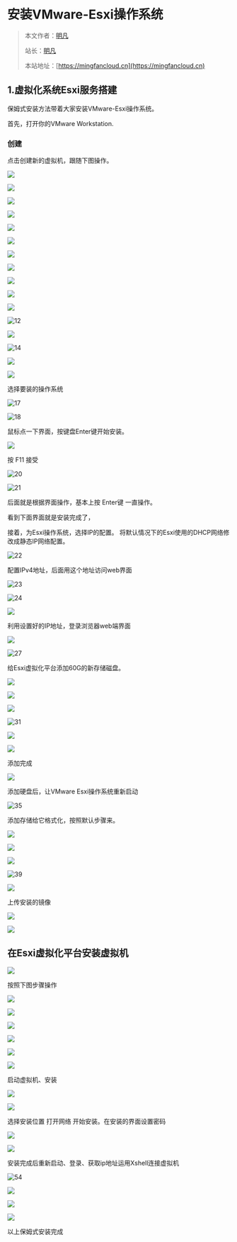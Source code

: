 # 安装VMware-Esxi操作系统

> 本文作者：[明凡]()
>
> 站长：[明凡]()
>
> 本站地址：[https://mingfancloud.cn](https://mingfancloud.cn)

## 1.虚拟化系统Esxi服务搭建

保姆式安装方法带着大家安装VMware-Esxi操作系统。

首先，打开你的VMware Workstation.
### 创建
点击创建新的虚拟机，跟随下图操作。

![](https://mingfanweb-img.obs.cn-north-4.myhuaweicloud.com/University-studies/xu-ni-hua/VMwareEsxi-install/VMware-ESXi-1.png)

![](https://mingfanweb-img.obs.cn-north-4.myhuaweicloud.com/University-studies/xu-ni-hua/VMwareEsxi-install/VMware-ESXi-2.png)

![](https://mingfanweb-img.obs.cn-north-4.myhuaweicloud.com/University-studies/xu-ni-hua/VMwareEsxi-install/VMware-ESXi-3.png)

![](https://mingfanweb-img.obs.cn-north-4.myhuaweicloud.com/University-studies/xu-ni-hua/VMwareEsxi-install/VMware-ESXi-4.png)

![](https://mingfanweb-img.obs.cn-north-4.myhuaweicloud.com/University-studies/xu-ni-hua/VMwareEsxi-install/VMware-ESXi-5.png)

![](https://mingfanweb-img.obs.cn-north-4.myhuaweicloud.com/University-studies/xu-ni-hua/VMwareEsxi-install/VMware-ESXi-6.png)

![](https://mingfanweb-img.obs.cn-north-4.myhuaweicloud.com/University-studies/xu-ni-hua/VMwareEsxi-install/VMware-ESXi-7.png)

![](https://mingfanweb-img.obs.cn-north-4.myhuaweicloud.com/University-studies/xu-ni-hua/VMwareEsxi-install/VMware-ESXi-8.png)

![](https://mingfanweb-img.obs.cn-north-4.myhuaweicloud.com/University-studies/xu-ni-hua/VMwareEsxi-install/VMware-ESXi-9.png)

![](https://mingfanweb-img.obs.cn-north-4.myhuaweicloud.com/University-studies/xu-ni-hua/VMwareEsxi-install/VMware-ESXi-10.png)

![](https://mingfanweb-img.obs.cn-north-4.myhuaweicloud.com/University-studies/xu-ni-hua/VMwareEsxi-install/VMware-ESXi-11.png)

![12](https://mingfanweb-img.obs.cn-north-4.myhuaweicloud.com/University-studies/xu-ni-hua/VMwareEsxi-install/VMware-ESXi-12.png)

![](https://mingfanweb-img.obs.cn-north-4.myhuaweicloud.com/University-studies/xu-ni-hua/VMwareEsxi-install/VMware-ESXi-13.png)

![14](https://mingfanweb-img.obs.cn-north-4.myhuaweicloud.com/University-studies/xu-ni-hua/VMwareEsxi-install/VMware-ESXi-14.png)

![](https://mingfanweb-img.obs.cn-north-4.myhuaweicloud.com/University-studies/xu-ni-hua/VMwareEsxi-install/VMware-ESXi-15.png)

![](https://mingfanweb-img.obs.cn-north-4.myhuaweicloud.com/University-studies/xu-ni-hua/VMwareEsxi-install/VMware-ESXi-16.png)

选择要装的操作系统

![17](https://mingfanweb-img.obs.cn-north-4.myhuaweicloud.com/University-studies/xu-ni-hua/VMwareEsxi-install/VMware-ESXi-17.png)

![18](https://mingfanweb-img.obs.cn-north-4.myhuaweicloud.com/University-studies/xu-ni-hua/VMwareEsxi-install/VMware-ESXi-18.png)

鼠标点一下界面，按键盘Enter键开始安装。

![](https://mingfanweb-img.obs.cn-north-4.myhuaweicloud.com/University-studies/xu-ni-hua/VMwareEsxi-install/VMware-ESXi-19.png)

按 F11 接受

![20](https://mingfanweb-img.obs.cn-north-4.myhuaweicloud.com/University-studies/xu-ni-hua/VMwareEsxi-install/VMware-ESXi-20.png)

![21](https://mingfanweb-img.obs.cn-north-4.myhuaweicloud.com/University-studies/xu-ni-hua/VMwareEsxi-install/VMware-ESXi-21.png)

后面就是根据界面操作，基本上按 Enter键 一直操作。

看到下面界面就是安装完成了，

接着，为Esxi操作系统，选择IP的配置。
将默认情况下的Esxi使用的DHCP网络修改成静态IP网络配置。

![22](https://mingfanweb-img.obs.cn-north-4.myhuaweicloud.com/University-studies/xu-ni-hua/VMwareEsxi-install/VMware-ESXi-22.png)

配置IPv4地址，后面用这个地址访问web界面

![23](https://mingfanweb-img.obs.cn-north-4.myhuaweicloud.com/University-studies/xu-ni-hua/VMwareEsxi-install/VMware-ESXi-23.png)

![24](https://mingfanweb-img.obs.cn-north-4.myhuaweicloud.com/University-studies/xu-ni-hua/VMwareEsxi-install/VMware-ESXi-24.png)

![](https://mingfanweb-img.obs.cn-north-4.myhuaweicloud.com/University-studies/xu-ni-hua/VMwareEsxi-install/VMware-ESXi-25.png)

利用设置好的IP地址，登录浏览器web端界面

![](https://mingfanweb-img.obs.cn-north-4.myhuaweicloud.com/University-studies/xu-ni-hua/VMwareEsxi-install/VMware-ESXi-26.png)

![27](https://mingfanweb-img.obs.cn-north-4.myhuaweicloud.com/University-studies/xu-ni-hua/VMwareEsxi-install/VMware-ESXi-27.png)

给Esxi虚拟化平台添加60G的新存储磁盘。

![](https://mingfanweb-img.obs.cn-north-4.myhuaweicloud.com/University-studies/xu-ni-hua/VMwareEsxi-install/VMware-ESXi-28.png)

![](https://mingfanweb-img.obs.cn-north-4.myhuaweicloud.com/University-studies/xu-ni-hua/VMwareEsxi-install/VMware-ESXi-29.png)

![](https://mingfanweb-img.obs.cn-north-4.myhuaweicloud.com/University-studies/xu-ni-hua/VMwareEsxi-install/VMware-ESXi-30.png)

![31](https://mingfanweb-img.obs.cn-north-4.myhuaweicloud.com/University-studies/xu-ni-hua/VMwareEsxi-install/VMware-ESXi-31.png)

![](https://mingfanweb-img.obs.cn-north-4.myhuaweicloud.com/University-studies/xu-ni-hua/VMwareEsxi-install/VMware-ESXi-32.png)

![](https://mingfanweb-img.obs.cn-north-4.myhuaweicloud.com/University-studies/xu-ni-hua/VMwareEsxi-install/VMware-ESXi-33.png)

添加完成

![](https://mingfanweb-img.obs.cn-north-4.myhuaweicloud.com/University-studies/xu-ni-hua/VMwareEsxi-install/VMware-ESXi-34.png)

添加硬盘后，让VMware Esxi操作系统重新启动

![35](https://mingfanweb-img.obs.cn-north-4.myhuaweicloud.com/University-studies/xu-ni-hua/VMwareEsxi-install/VMware-ESXi-35.png)

添加存储给它格式化，按照默认步骤来。

![](https://mingfanweb-img.obs.cn-north-4.myhuaweicloud.com/University-studies/xu-ni-hua/VMwareEsxi-install/VMware-ESXi-36.png)

![](https://mingfanweb-img.obs.cn-north-4.myhuaweicloud.com/University-studies/xu-ni-hua/VMwareEsxi-install/VMware-ESXi-37.png)

![](https://mingfanweb-img.obs.cn-north-4.myhuaweicloud.com/University-studies/xu-ni-hua/VMwareEsxi-install/VMware-ESXi-38.png)

![39](https://mingfanweb-img.obs.cn-north-4.myhuaweicloud.com/University-studies/xu-ni-hua/VMwareEsxi-install/VMware-ESXi-39.png)

![](https://mingfanweb-img.obs.cn-north-4.myhuaweicloud.com/University-studies/xu-ni-hua/VMwareEsxi-install/VMware-ESXi-40.png)

上传安装的镜像

![](https://mingfanweb-img.obs.cn-north-4.myhuaweicloud.com/University-studies/xu-ni-hua/VMwareEsxi-install/VMware-ESXi-41.png)

![](https://mingfanweb-img.obs.cn-north-4.myhuaweicloud.com/University-studies/xu-ni-hua/VMwareEsxi-install/VMware-ESXi-42.png)

## 在Esxi虚拟化平台安装虚拟机

![](https://mingfanweb-img.obs.cn-north-4.myhuaweicloud.com/University-studies/xu-ni-hua/VMwareEsxi-install/VMware-ESXi-43.png)

按照下图步骤操作

![](https://mingfanweb-img.obs.cn-north-4.myhuaweicloud.com/University-studies/xu-ni-hua/VMwareEsxi-install/VMware-ESXi-44.png)


![](https://mingfanweb-img.obs.cn-north-4.myhuaweicloud.com/University-studies/xu-ni-hua/VMwareEsxi-install/VMware-ESXi-45.png)

![](https://mingfanweb-img.obs.cn-north-4.myhuaweicloud.com/University-studies/xu-ni-hua/VMwareEsxi-install/VMware-ESXi-46.png)

![](https://mingfanweb-img.obs.cn-north-4.myhuaweicloud.com/University-studies/xu-ni-hua/VMwareEsxi-install/VMware-ESXi-47.png)

![](https://mingfanweb-img.obs.cn-north-4.myhuaweicloud.com/University-studies/xu-ni-hua/VMwareEsxi-install/VMware-ESXi-48.png)

![](https://mingfanweb-img.obs.cn-north-4.myhuaweicloud.com/University-studies/xu-ni-hua/VMwareEsxi-install/VMware-ESXi-49.png)

启动虚拟机、安装

![](https://mingfanweb-img.obs.cn-north-4.myhuaweicloud.com/University-studies/xu-ni-hua/VMwareEsxi-install/VMware-ESXi-50.png)

![](https://mingfanweb-img.obs.cn-north-4.myhuaweicloud.com/University-studies/xu-ni-hua/VMwareEsxi-install/VMware-ESXi-51.png)

选择安装位置 打开网络 开始安装。在安装的界面设置密码

![](https://mingfanweb-img.obs.cn-north-4.myhuaweicloud.com/University-studies/xu-ni-hua/VMwareEsxi-install/VMware-ESXi-52.png)

![](https://mingfanweb-img.obs.cn-north-4.myhuaweicloud.com/University-studies/xu-ni-hua/VMwareEsxi-install/VMware-ESXi-53.png)

安装完成后重新启动、登录、获取ip地址运用Xshell连接虚拟机

![54](https://mingfanweb-img.obs.cn-north-4.myhuaweicloud.com/University-studies/xu-ni-hua/VMwareEsxi-install/VMware-ESXi-54.png)

![](https://mingfanweb-img.obs.cn-north-4.myhuaweicloud.com/University-studies/xu-ni-hua/VMwareEsxi-install/VMware-ESXi-55.png)

![](https://mingfanweb-img.obs.cn-north-4.myhuaweicloud.com/University-studies/xu-ni-hua/VMwareEsxi-install/VMware-ESXi-56.png)

![](https://mingfanweb-img.obs.cn-north-4.myhuaweicloud.com/University-studies/xu-ni-hua/VMwareEsxi-install/VMware-ESXi-57.png)

以上保姆式安装完成


